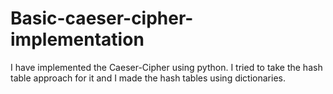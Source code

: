 # Basic-caeser-cipher-implementation
I have implemented the Caeser-Cipher using python. I tried to take the hash table approach for it and I made the hash tables using dictionaries.
